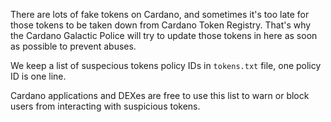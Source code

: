 There are lots of fake tokens on Cardano, and sometimes it's too late for those tokens to be taken down from Cardano Token Registry. That's why the Cardano Galactic Police will try to update those tokens in here as soon as possible to prevent abuses.

We keep a list of suspecious tokens policy IDs in `tokens.txt` file, one policy ID is one line.

Cardano applications and DEXes are free to use this list to warn or block users from interacting with suspicious tokens.
